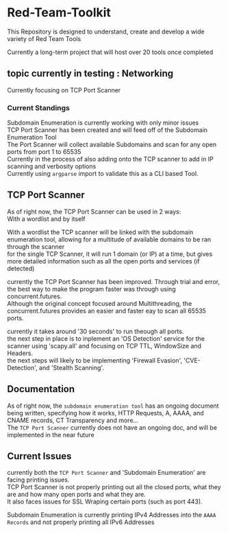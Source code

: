 # Red-Team-Toolkit
This Repository is designed to understand, create and develop a wide variety of Red Team Tools

Currently a long-term project that will host over 20 tools once completed

## topic currently in testing : Networking

Currently focusing on TCP Port Scanner

### Current Standings

Subdomain Enumeration is currently working with only minor issues  
TCP Port Scanner has been created and will feed off of the Subdomain Enumeration Tool  
The Port Scanner will collect available Subdomains and scan for any open ports from port 1 to 65535  
Currently in the process of also adding onto the TCP scanner to add in IP scanning and verbosity options  
Currently using `argparse` import to validate this as a CLI based Tool.

## TCP Port Scanner

As of right now, the TCP Port Scanner can be used in 2 ways:  
With a wordlist and by itself

With a wordlist the TCP scanner will be linked with the subdomain enumeration tool, allowing for a multitude of available domains to be ran through the scanner  
for the single TCP Scanner, it will run 1 domain (or IP) at a time, but gives more detailed information such as all the open ports and services (if detected)

currently the TCP Port Scanner has been improved. Through trial and error, the best way to make the program faster was through using concurrent.futures.  
Although the original concept focused around Multithreading, the concurrent.futures provides an easier and faster eay to scan all 65535 ports.  

currently it takes around '30 seconds' to run theough all ports.  
the next step in place is to inplement an 'OS Detection' service for the scanner using 'scapy.all' and focusing on TCP TTL, WindowSize and Headers.  
the next steps will likely to be implementing 'Firewall Evasion', 'CVE-Detection', and 'Stealth Scanning'. 

## Documentation

As of right now, the `subdomain enumeration tool` has an ongoing document being written, specifying how it works, HTTP Requests, A, AAAA, and CNAME records, CT Transparency and more...  
The `TCP Port Scanner` currently does not have an ongoing doc, and will be implemented in the near future

## Current Issues

currently both the `TCP Port Scanner` and 'Subdomain Enumeration' are facing printing issues.  
TCP Port Scanner is not properly printing out all the closed ports, what they are and how many open ports and what they are.  
It also faces issues for SSL Wraping certain ports (such as port 443). 

Subdomain Enumeration is currently printing IPv4 Addresses into the `AAAA Records` and not properly printing all IPv6 Addresses
